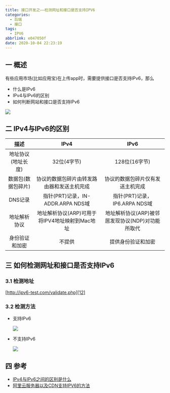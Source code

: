 ```yaml
---
title: 接口开发之——检测网址和接口是否支持IPV6
categories:
  - 后端
  - 接口
tags:
  - IPV6
abbrlink: e047050f
date: 2020-10-04 22:23:19
---
```

## 一 概述
有些应用市场(比如应用宝)在上传app时，需要提供接口是否支持IPv6，那么
* 什么是IPv6
* IPv4与IPv6的区别
* 如何判断网站和接口是否支持IPv6

![][1]

<!--more-->
## 二 IPv4与IPv6的区别

|        描述        |                      IPv4                      |                       IPv6                       |
| :----------------: | :--------------------------------------------: | :----------------------------------------------: |
| 地址协议(地址长度) |                  32位(4字节)                   |                  128位(16字节)                   |
| 数据包(数据包碎片) |   协议的数据包碎片由转发路由器和发送主机完成   |         协议的数据包碎片仅有发送主机完成         |
|      DNS记录       |       指针(PRT)记录，IN-ADDR.ARPA NDS域        |          指针(PRT)记录，IP6.ARPA NDS域           |
|    地址解析协议    | 地址解析协议(ARP)可用于将IPV4地址映射到Mac地址 | 地址解析协议(ARP)被邻居发现协议(NDP)对功能所取代 |
|   身份验证和加密   |                     不提供                     |                提供身份验证和加密                |

## 三 如何检测网址和接口是否支持IPv6

### 3.1 检测地址

[http://ipv6-test.com/validate.php][12]

### 3.2 检测方法

* 支持IPv6

  ![][2]
  
* 不支持IPv6

  ![][3]


## 四 参考
* [IPv4与IPv6之间的区别是什么][11]
* [阿里云服务器以及CDN支持IPV6的方法][13]


[1]:https://cdn.jsdelivr.net/gh/pgzxc/CDN/blog-image/ipv6-support.png
[2]:https://cdn.jsdelivr.net/gh/pgzxc/CDN/blog-image/ipv6-test-pass.png
[3]:https://cdn.jsdelivr.net/gh/pgzxc/CDN/blog-image/ipv6-test-fail.png

[11]:https://www.php.cn/windows-413502.html
[12]:http://ipv6-test.com/validate.php
[13]:https://blog.csdn.net/ei__nino/article/details/71331717